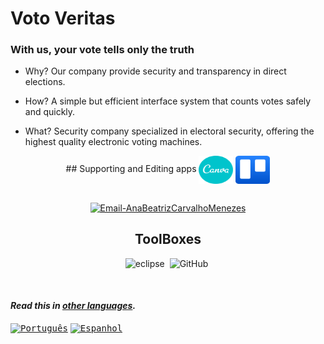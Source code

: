 # Voto Veritas
### With us, your vote tells only the truth

- Why? Our company provide security and transparency in direct elections.

- How? A simple but efficient interface system that counts votes safely and quickly.

- What? Security company specialized in electoral security, offering the highest quality electronic voting machines.

<div align="center">
## Supporting and Editing apps
  
  <img align= "center" alt="VotoVeritas-Canva" height="45" width="55" src="https://github.com/devicons/devicon/blob/master/icons/canva/canva-original.svg" />
  <img align= "center" alt="VotoVeritas-Trello" height="45" width="55" src="https://github.com/devicons/devicon/blob/master/icons/trello/trello-original.svg" />
  
## 

  <a target="_blank" href="mailto:votoveritas@gmail.com"> <img height="30" width="120" alt="Email-AnaBeatrizCarvalhoMenezes" src="https://img.shields.io/badge/Gmail-D14836?style=for-the-badge&logo=gmail&logoColor=white"/></a>

## ToolBoxes
![eclipse](https://img.shields.io/badge/Eclipse-0D1117?style=for-the-badge&logo=eclipse&logoColor=roxo)&nbsp;
![GitHub](https://img.shields.io/badge/-GitHub-0D1117?style=for-the-badge&logo=github&labelColor=14354C)&nbsp;
</div><br>

#### _Read this in [other languages](Translations/translations.md)._
<kbd>[<img title="Português" alt="Português" src="https://www.countryflags.com/wp-content/uploads/brazil-flag-png-large.png" width="60">](Translations/README.pt_br.md)</kbd>
<kbd>[<img title="Espanhol" alt="Espanhol" src="https://www.countryflags.com/wp-content/uploads/spain-flag-png-large.png" width="60">](Translations/README.esp.md)</kbd>
